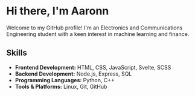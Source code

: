# Hi there, I'm Aaronn

Welcome to my GitHub profile! I'm an Electronics and Communications Engineering student with a keen interest in machine learning and finance.

## Skills

- **Frontend Development:** HTML, CSS, JavaScript, Svelte, SCSS
- **Backend Development:** Node.js, Express, SQL
- **Programming Languages:** Python, C++ 
- **Tools & Platforms:** Linux, Git, GitHub
